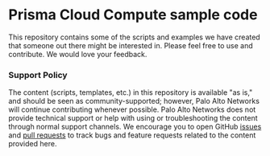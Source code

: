 # Prisma Cloud Compute sample code

This repository contains some of the scripts and examples we have created that someone out there might be interested in.
Please feel free to use and contribute.
We would love your feedback.

### Support Policy
The content (scripts, templates, etc.) in this repository is available "as is," and should be seen as community-supported; however, Palo Alto Networks will continue contributing whenever possible.
Palo Alto Networks does not provide technical support or help with using or troubleshooting the content through normal support channels.
We encourage you to open GitHub [issues](https://github.com/twistlock/sample-code/issues) and [pull requests](https://github.com/twistlock/sample-code/pulls) to track bugs and feature requests related to the content provided here.

